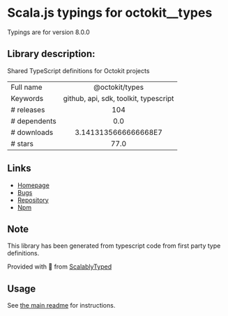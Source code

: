 
# Scala.js typings for octokit__types

Typings are for version 8.0.0

## Library description:
Shared TypeScript definitions for Octokit projects

|                    |                 |
| ------------------ | :-------------: |
| Full name          | @octokit/types |
| Keywords           | github, api, sdk, toolkit, typescript |
| # releases         | 104 |
| # dependents       | 0.0 |
| # downloads        | 3.1413135666666668E7 |
| # stars            | 77.0 |

## Links
- [Homepage](https://github.com/octokit/types.ts#readme)
- [Bugs](https://github.com/octokit/types.ts/issues)
- [Repository](https://github.com/octokit/types.ts)
- [Npm](https://www.npmjs.com/package/%40octokit%2Ftypes)
    


## Note
This library has been generated from typescript code from first party type definitions.

Provided with :purple_heart: from [ScalablyTyped](https://github.com/oyvindberg/ScalablyTyped)

## Usage
See [the main readme](../../readme.md) for instructions.


